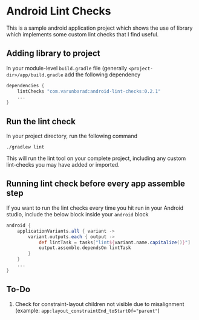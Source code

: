 # Android Lint Checks

This is a sample android application project which shows the use of library which implements some custom lint checks that I find useful.

## Adding library to project

In your module-level `build.gradle` file (generally `<project-dir>/app/build.gradle` add the following dependency

```groovy
dependencies {
    lintChecks "com.varunbarad:android-lint-checks:0.2.1"
    ...
}
```

## Run the lint check

In your project directory, run the following command

```shell
./gradlew lint
```

This will run the lint tool on your complete project, including any custom lint-checks you may have added or imported.

## Running lint check before every app assemble step

If you want to run the lint checks every time you hit run in your Android studio, include the below block inside your `android` block

```groovy
android {
    applicationVariants.all { variant ->
        variant.outputs.each { output ->
            def lintTask = tasks["lint${variant.name.capitalize()}"]
            output.assemble.dependsOn lintTask
        }
    }
    ...
}
```
## To-Do

1. Check for constraint-layout children not visible due to misalignment (example: `app:layout_constraintEnd_toStartOf="parent"`)
